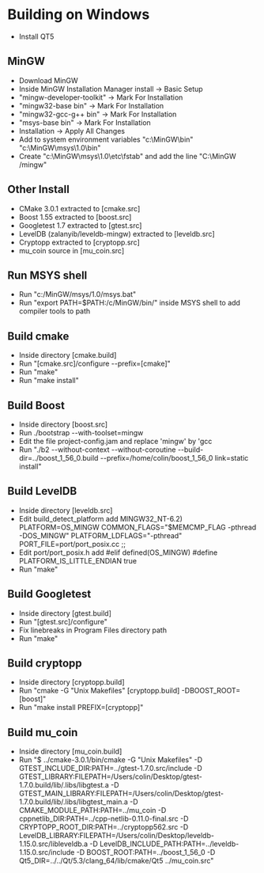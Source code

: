 # Building on Windows
* Install QT5

## MinGW
* Download MinGW
* Inside MinGW Installation Manager install -> Basic Setup
* "mingw-developer-toolkit" -> Mark For Installation
* "mingw32-base bin" -> Mark For Installation
* "mingw32-gcc-g++ bin" -> Mark For Installation
* "msys-base bin" -> Mark For Installation
* Installation -> Apply All Changes
* Add to system environment variables "c:\MinGW\bin" "c:\MinGW\msys\1.0\bin"
* Create "c:\MinGW\msys\1.0\etc\fstab" and add the line "C:\MinGW /mingw"

## Other Install
* CMake 3.0.1 extracted to [cmake.src]
* Boost 1.55 extracted to [boost.src]
* Googletest 1.7 extracted to [gtest.src]
* LevelDB (zalanyib/leveldb-mingw) extracted to [leveldb.src]
* Cryptopp extracted to [cryptopp.src]
* mu_coin source in [mu_coin.src]

## Run MSYS shell
* Run "c:/MinGW/msys/1.0/msys.bat"
* Run "export PATH=$PATH:/c/MinGW/bin/" inside MSYS shell to add compiler tools to path

## Build cmake
* Inside directory [cmake.build]
* Run "[cmake.src]/configure --prefix=[cmake]"
* Run "make"
* Run "make install"

## Build Boost
* Inside directory [boost.src]
* Run ./bootstrap --with-toolset=mingw
* Edit the file project-config.jam and replace 'mingw' by 'gcc
* Run "./b2 --without-context --without-coroutine --build-dir=../boost_1_56_0.build --prefix=/home/colin/boost_1_56_0 link=static install"

## Build LevelDB
* Inside directory [leveldb.src]
* Edit build_detect_platform add
    MINGW32_NT-6.2)
        PLATFORM=OS_MINGW
        COMMON_FLAGS="$MEMCMP_FLAG -pthread -DOS_MINGW"
        PLATFORM_LDFLAGS="-pthread"
        PORT_FILE=port/port_posix.cc
        ;;
* Edit port/port_posix.h add 
#elif defined(OS_MINGW)
  #define PLATFORM_IS_LITTLE_ENDIAN true
* Run "make"

## Build Googletest
* Inside directory [gtest.build]
* Run "[gtest.src]/configure"
* Fix linebreaks in Program Files directory path
* Run "make"

## Build cryptopp
* Inside directory [cryptopp.build]
* Run "cmake -G "Unix Makefiles" [cryptopp.build] -DBOOST_ROOT=[boost]"
* Run "make install PREFIX=[cryptopp]"

## Build mu_coin
* Inside directory [mu_coin.build]
* Run "$ ../cmake-3.0.1/bin/cmake -G "Unix Makefiles" -D GTEST_INCLUDE_DIR:PATH=../gtest-1.7.0.src/include -D GTEST_LIBRARY:FILEPATH=/Users/colin/Desktop/gtest-1.7.0.build/lib/.libs/libgtest.a -D GTEST_MAIN_LIBRARY:FILEPATH=/Users/colin/Desktop/gtest-1.7.0.build/lib/.libs/libgtest_main.a -D CMAKE_MODULE_PATH:PATH=../mu_coin -D cppnetlib_DIR:PATH=../cpp-netlib-0.11.0-final.src -D CRYPTOPP_ROOT_DIR:PATH=../cryptopp562.src -D LevelDB_LIBRARY:FILEPATH=/Users/colin/Desktop/leveldb-1.15.0.src/libleveldb.a -D LevelDB_INCLUDE_PATH:PATH=../leveldb-1.15.0.src/include -D BOOST_ROOT:PATH=../boost_1_56_0 -D Qt5_DIR=../../Qt/5.3/clang_64/lib/cmake/Qt5 ../mu_coin.src"